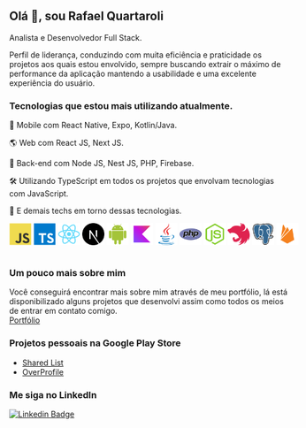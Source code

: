 ## Olá 👋, sou Rafael Quartaroli

Analista e Desenvolvedor Full Stack.

Perfil de liderança, conduzindo com muita eficiência e praticidade os projetos aos quais estou envolvido, sempre buscando extrair o máximo de performance da aplicação mantendo a usabilidade e uma excelente experiência do usuário.

### Tecnologias que estou mais utilizando atualmente.
<p>
📲 Mobile com React Native, Expo, Kotlin/Java.
</p>
<p>
🌎 Web com React JS, Next JS.
</p>
<p>
📡 Back-end com Node JS, Nest JS, PHP, Firebase.
</p>
<p>
🛠️ Utilizando TypeScript em todos os projetos que envolvam tecnologias com JavaScript.
</p>
<p>
🧰 E demais techs em torno dessas tecnologias.
</p> 

<div style="display: flex;">
<img width="40" height="40" src="https://raw.githubusercontent.com/devicons/devicon/master/icons/javascript/javascript-original.svg">
  &nbsp;
<img width="40" height="40" src="https://raw.githubusercontent.com/devicons/devicon/master/icons/typescript/typescript-original.svg">
  &nbsp;
<img width="40" height="40" src="https://raw.githubusercontent.com/devicons/devicon/master/icons/react/react-original.svg">
  &nbsp;
<img width="40" height="40" src="https://raw.githubusercontent.com/devicons/devicon/master/icons/nextjs/nextjs-original.svg">
  &nbsp;
<img width="40" height="40" src="https://raw.githubusercontent.com/devicons/devicon/master/icons/android/android-original.svg">
  &nbsp;
<img width="40" height="40" src="https://raw.githubusercontent.com/devicons/devicon/master/icons/kotlin/kotlin-original.svg">
  &nbsp;
<img width="40" height="40" src="https://raw.githubusercontent.com/devicons/devicon/master/icons/java/java-original.svg">
  &nbsp;
<img width="40" height="40" src="https://raw.githubusercontent.com/devicons/devicon/master/icons/php/php-original.svg">
  &nbsp;
<img width="40" height="40" src="https://raw.githubusercontent.com/devicons/devicon/master/icons/nodejs/nodejs-original.svg">
  &nbsp;
<img width="40" height="40" src="https://raw.githubusercontent.com/devicons/devicon/master/icons/nestjs/nestjs-plain.svg">
  &nbsp;
<img width="40" height="40" src="https://raw.githubusercontent.com/devicons/devicon/master/icons/postgresql/postgresql-original.svg">
  &nbsp;
<img width="40" height="40" src="https://raw.githubusercontent.com/devicons/devicon/master/icons/firebase/firebase-plain.svg">
</div>

<br />

### Um pouco mais sobre mim
Você conseguirá encontrar mais sobre mim através de meu portfólio, lá está disponibilizado alguns projetos que desenvolvi assim como todos os meios de entrar em contato comigo.
<br />
[Portfólio](https://portfolio-rquartaroli.vercel.app/)


### Projetos pessoais na Google Play Store
- [Shared List](https://play.google.com/store/apps/details?id=com.sharedlist&pli=1)
- [OverProfile](https://play.google.com/store/apps/details?id=com.overwatchproject)

### Me siga no LinkedIn
[![Linkedin Badge](https://img.shields.io/badge/-Linkedin-%230077B5?style=flat-square&logo=Linkedin&logoColor=white&link=https://www.linkedin.com/in/rafael-quartaroli-684439103/)](https://www.linkedin.com/in/rafael-quartaroli-684439103/)

<!--
**rquartaroli/rquartaroli** is a ✨ _special_ ✨ repository because its `README.md` (this file) appears on your GitHub profile.

Here are some ideas to get you started:

- 🔭 I’m currently working on ...
- 🌱 I’m currently learning ...
- 👯 I’m looking to collaborate on ...
- 🤔 I’m looking for help with ...
- 💬 Ask me about ...
- 📫 How to reach me: ...
- 😄 Pronouns: ...
- ⚡ Fun fact: ...
-->
